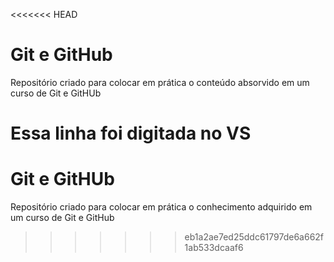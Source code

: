 <<<<<<< HEAD
# Git e GitHub
 Repositório criado para colocar em prática o conteúdo absorvido em um curso de Git e GitHUb

 Essa linha foi digitada no VS
=======
# Git e GitHUb
 Repositório criado para colocar em prática o conhecimento adquirido em um curso de Git e GitHub
>>>>>>> eb1a2ae7ed25ddc61797de6a662f1ab533dcaaf6
